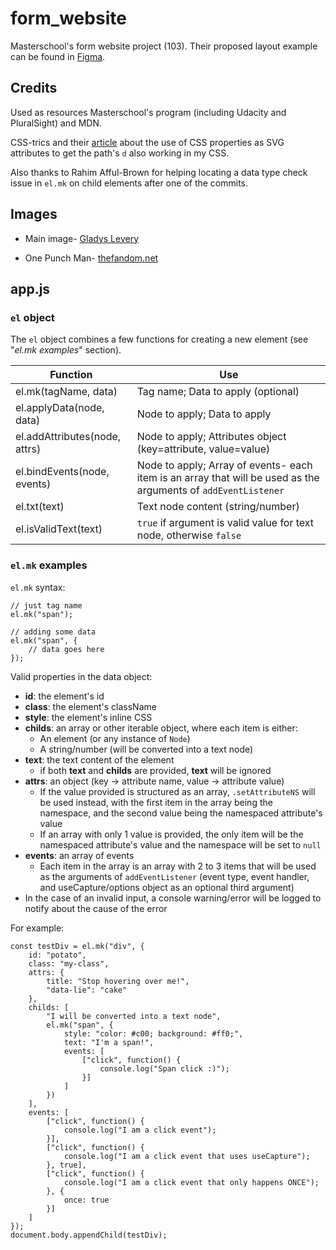 # form_website

Masterschool's form website project (103). Their proposed layout example can be found in [Figma](https://www.figma.com/file/I57o3qgbt6UwqxJZBsfkeY/Web-development-training-assignments?node-id=1%3A4151).

## Credits

Used as resources Masterschool's program (including Udacity and PluralSight) and MDN.

CSS-trics and their [article](https://css-tricks.com/svg-properties-and-css/#svg-shape-morphing) about the use of CSS properties as SVG attributes to get the path's `d` also working in my CSS.

Also thanks to Rahim Afful-Brown for helping locating a data type check issue in `el.mk` on child elements after one of the commits.

## Images

- Main image- [Gladys Levery](https://gladyslevery.blogspot.com/2021/06/anime-collage-wallpaper-assorted-title.html)
* One Punch Man- [thefandom.net](https://thefandom.net/one-punch-man-live-action/)

## app.js

### `el` object

The `el` object combines a few functions for creating a new element (see "*el.mk examples*" section).

| Function | Use |
| - | - |
| el.mk(tagName, data) | Tag name; Data to apply (optional) |
| el.applyData(node, data) | Node to apply; Data to apply |
| el.addAttributes(node, attrs) | Node to apply; Attributes object (key=attribute, value=value) |
| el.bindEvents(node, events) | Node to apply; Array of events- each item is an array that will be used as the arguments of `addEventListener` |
| el.txt(text) | Text node content (string/number) |
| el.isValidText(text) | `true` if argument is valid value for text node, otherwise `false` |


### `el.mk` examples

`el.mk` syntax:

```
// just tag name
el.mk("span");

// adding some data
el.mk("span", {
	// data goes here
});
```

Valid properties in the data object:

- **id**: the element's id
- **class**: the element's className
- **style**: the element's inline CSS
- **childs**: an array or other iterable object, where each item is either:
  - An element (or any instance of `Node`)
  - A string/number (will be converted into a text node)
- **text**: the text content of the element
  - if both **text** and **childs** are provided, **text** will be ignored
- **attrs**: an object (key -> attribute name, value -> attribute value)
  - If the value provided is structured as an array, `.setAttributeNS` will be used instead, with the first item in the array being the namespace, and the second value being the namespaced attribute's value
  - If an array with only 1 value is provided, the only item will be the namespaced attribute's value and the namespace will be set to `null`
- **events**: an array of events
  - Each item in the array is an array with 2 to 3 items that will be used as the arguments of `addEventListener` (event type, event handler, and useCapture/options object as an optional third argument)
- In the case of an invalid input, a console warning/error will be logged to notify about the cause of the error

For example:

```
const testDiv = el.mk("div", {
    id: "potato",
    class: "my-class",
    attrs: {
        title: "Stop hovering over me!",
        "data-lie": "cake"
    },
    childs: [
        "I will be converted into a text node",
        el.mk("span", {
            style: "color: #c00; background: #ff0;",
            text: "I'm a span!",
            events: [
                ["click", function() {
                    console.log("Span click :)");
                }]
            ]
        })
    ],
    events: [
        ["click", function() {
            console.log("I am a click event");
        }],
        ["click", function() {
            console.log("I am a click event that uses useCapture");
        }, true],
        ["click", function() {
            console.log("I am a click event that only happens ONCE");
        }, {
            once: true
        }]
    ]
});
document.body.appendChild(testDiv);
```